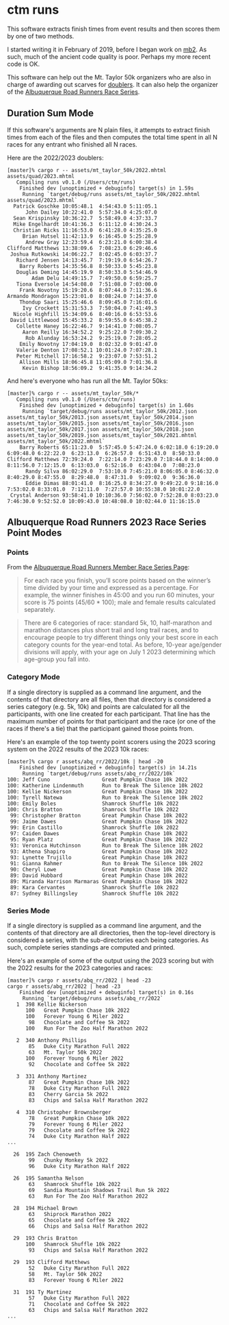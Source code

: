 # ctm runs

This software extracts finish times from event results and then scores them
by one of two methods.

I started writing it in February of 2019, before I began work on
[mb2](https://ctm.github.io/docs/players_manual/).  As such, much of
the ancient code quality is poor.  Perhaps my more recent code is OK.

This software can help out the Mt. Taylor 50k organizers who are also
in charge of awarding out scarves for
[doublers](http://www.mttaylor50k.com/mt.-taylor-doubler.html).  It can
also help the organizer of the [Albuquerque Road Runners Race Series](https://www.abqroadrunners.com/member-race-series.html).

## Duration Sum Mode

If this software's arguments are N plain files, it attempts to extract
finish times from each of the files and then computes the total time
spent in all N races for any entrant who finished all N races.

Here are the 2022/2023 doublers:

```
[master]% cargo r -- assets/mt_taylor_50k/2022.mhtml assets/quad/2023.mhtml
   Compiling runs v0.1.0 (/Users/ctm/runs)
    Finished dev [unoptimized + debuginfo] target(s) in 1.59s
     Running `target/debug/runs assets/mt_taylor_50k/2022.mhtml assets/quad/2023.mhtml`
  Patrick Goschke 10:05:48.1  4:54:43.0 5:11:05.1
      John Dailey 10:22:41.0  5:57:34.0 4:25:07.0
  Sean Krispinsky 10:36:22.7  5:58:49.0 4:37:33.7
  Mike Engelhardt 10:41:36.3  6:11:12.0 4:30:24.3
  Christian Ricks 11:16:53.0  6:41:28.0 4:35:25.0
     Brian Hutsel 11:42:13.9  6:16:45.0 5:25:28.9
      Andrew Gray 12:23:59.4  6:23:21.0 6:00:38.4
Clifford Matthews 13:38:09.6  7:08:23.0 6:29:46.6
 Joshua Rutkowski 14:06:22.7  8:02:45.0 6:03:37.7
   Richard Jensen 14:13:45.7  7:19:19.0 6:54:26.7
    Barry Roberts 14:35:56.8  8:50:33.0 5:45:23.8
   Douglas Deming 14:45:19.9  8:50:33.0 5:54:46.9
        Adam Delu 14:49:15.7  7:49:50.0 6:59:25.7
   Tiona Eversole 14:54:08.0  7:51:08.0 7:03:00.0
    Frank Novotny 15:19:20.6  8:07:44.0 7:11:36.6
Armando Mondragon 15:23:01.0  8:08:24.0 7:14:37.0
    Thondup Saari 15:25:46.6  8:09:45.0 7:16:01.6
     Ivy Crockett 15:31:53.3  7:50:04.0 7:41:49.3
  Nicole Highfill 15:34:09.6  8:40:16.0 6:53:53.6
 David Littlewood 15:45:33.2  8:59:55.0 6:45:38.2
   Collette Haney 16:22:46.7  9:14:41.0 7:08:05.7
     Aaron Reilly 16:34:52.2  9:25:22.0 7:09:30.2
      Rob Alunday 16:53:24.2  9:25:19.0 7:28:05.2
    Emily Novotny 17:04:19.0  8:02:32.0 9:01:47.0
   Valerie Denton 17:08:52.1 10:01:24.0 7:07:28.1
   Peter Mitchell 17:16:58.2  9:23:07.0 7:53:51.2
    Allison Mills 18:06:45.8 11:05:09.0 7:01:36.8
     Kevin Bishop 18:56:09.2  9:41:35.0 9:14:34.2
```
And here's everyone who has run all the Mt. Taylor 50ks:
```
[master]% cargo r -- assets/mt_taylor_50k/*
   Compiling runs v0.1.0 (/Users/ctm/runs)
    Finished dev [unoptimized + debuginfo] target(s) in 1.60s
     Running `target/debug/runs assets/mt_taylor_50k/2012.json assets/mt_taylor_50k/2013.json assets/mt_taylor_50k/2014.json assets/mt_taylor_50k/2015.json assets/mt_taylor_50k/2016.json assets/mt_taylor_50k/2017.json assets/mt_taylor_50k/2018.json assets/mt_taylor_50k/2019.json assets/mt_taylor_50k/2021.mhtml assets/mt_taylor_50k/2022.mhtml`
    Barry Roberts 65:11:23.0  5:57:45.0 5:47:24.0 6:02:18.0 6:19:20.0 6:09:48.0 6:22:22.0  6:23:13.0  6:26:57.0  6:51:43.0  8:50:33.0
Clifford Matthews 72:39:24.0  7:22:14.0 7:23:29.0 7:18:44.0 8:14:00.0 8:11:56.0 7:12:15.0  6:13:03.0  6:52:16.0  6:43:04.0  7:08:23.0
      Randy Silva 86:02:29.0  7:53:10.0 7:45:21.0 8:06:05.0 8:46:32.0 8:40:29.0 8:47:55.0  8:29:48.0  8:47:31.0  9:09:02.0  9:36:36.0
      Eddie Dimas 88:01:41.0  8:16:25.0 8:34:27.0 9:49:22.0 9:18:16.0 7:53:02.0 8:33:01.0  7:12:11.0  7:27:57.0 10:55:38.0 10:01:22.0
 Crystal Anderson 93:58:41.0 10:10:36.0 7:56:02.0 7:52:28.0 8:03:23.0 7:46:30.0 9:52:52.0 10:09:43.0 10:48:08.0 10:02:44.0 11:16:15.0
```

## Albuquerque Road Runners 2023 Race Series Point Modes

### Points

From the [Albuquerque Road Runners Member Race Series Page](https://www.abqroadrunners.com/member-race-series.html):

> For each race you finish, you’ll score points based on the winner’s
> time divided by your time and expressed as a percentage. For
> example, the winner finishes in 45:00 and you run 60 minutes, your
> score is 75 points (45/60 * 100); male and female results calculated
> separately.

> There are 6 categories of race: standard 5k, 10, half-marathon and
> marathon distances plus short trail and long trail races, and to
> encourage people to try different things only your best score in
> each category counts for the year-end total. As before, 10-year
> age/gender divisions will apply, with your age on July 1 2023
> determining which age-group you fall into.


### Category Mode


If a single directory is supplied as a command line argument, and the
contents of that directory are all files, then that directory is considered
a series category (e.g. 5k, 10k) and points are calculated for all the
participants, with one line created for each participant.  That line has
the maximum number of points for that participant and the race (or one
of the races if there's a tie) that the participant gained those points
from.

Here's an example of the top twenty point scorers using the 2023 scoring
system on the 2022 results of the 2023 10k races:

```
[master]% cargo r assets/abq_rr/2022/10k | head -20
    Finished dev [unoptimized + debuginfo] target(s) in 14.21s
     Running `target/debug/runs assets/abq_rr/2022/10k`
100: Jeff Cuno                 Great Pumpkin Chase 10k 2022
100: Katherine Lindenmuth      Run to Break The Silence 10k 2022
100: Kellie Nickerson          Great Pumpkin Chase 10k 2022
100: Tyrell Natewa             Run to Break The Silence 10k 2022
100: Emily Boles               Shamrock Shuffle 10k 2022
100: Chris Bratton             Shamrock Shuffle 10k 2022
 99: Christopher Bratton       Great Pumpkin Chase 10k 2022
 99: Jaime Dawes               Great Pumpkin Chase 10k 2022
 99: Erin Castillo             Shamrock Shuffle 10k 2022
 97: Caiden Dawes              Great Pumpkin Chase 10k 2022
 95: Ryan Platz                Great Pumpkin Chase 10k 2022
 93: Veronica Hutchinson       Run to Break The Silence 10k 2022
 93: Athena Shapiro            Great Pumpkin Chase 10k 2022
 93: Lynette Trujillo          Great Pumpkin Chase 10k 2022
 91: Gianna Rahmer             Run to Break The Silence 10k 2022
 90: Cheryl Lowe               Great Pumpkin Chase 10k 2022
 89: David Hubbard             Great Pumpkin Chase 10k 2022
 89: Miranda Harrison Marmaras Great Pumpkin Chase 10k 2022
 89: Kara Cervantes            Shamrock Shuffle 10k 2022
 87: Sydney Billingsley        Shamrock Shuffle 10k 2022
```


### Series Mode

If a single directory is supplied as a command line argument, and the
contents of that directory are all directories, then the top-level directory
is considered a series, with the sub-directories each being categories.  As
such, complete series standings are computed and printed.

Here's an example of some of the output using the 2023 scoring but
with the 2022 results for the 2023 categories and races:

```
[master]% cargo r assets/abq_rr/2022 | head -23
cargo r assets/abq_rr/2022 | head -23
    Finished dev [unoptimized + debuginfo] target(s) in 0.16s
     Running `target/debug/runs assets/abq_rr/2022`
   1  398 Kellie Nickerson
      100   Great Pumpkin Chase 10k 2022
      100   Forever Young 6 Miler 2022
       98   Chocolate and Coffee 5k 2022
      100   Run For The Zoo Half Marathon 2022

   2  340 Anthony Phillips
       85   Duke City Marathon Full 2022
       63   Mt. Taylor 50k 2022
      100   Forever Young 6 Miler 2022
       92   Chocolate and Coffee 5k 2022

   3  331 Anthony Martinez
       87   Great Pumpkin Chase 10k 2022
       78   Duke City Marathon Full 2022
       83   Cherry Garcia 5k 2022
       83   Chips and Salsa Half Marathon 2022

   4  310 Christopher Brownsberger
       78   Great Pumpkin Chase 10k 2022
       79   Forever Young 6 Miler 2022
       79   Chocolate and Coffee 5k 2022
       74   Duke City Marathon Half 2022
...

  26  195 Zach Chenoweth
       99   Chunky Monkey 5k 2022
       96   Duke City Marathon Half 2022

  26  195 Samantha Nelson
       63   Shamrock Shuffle 10k 2022
       69   Sandia Mountain Shadows Trail Run 5k 2022
       63   Run For The Zoo Half Marathon 2022

  28  194 Michael Brown
       63   Shiprock Marathon 2022
       65   Chocolate and Coffee 5k 2022
       66   Chips and Salsa Half Marathon 2022

  29  193 Chris Bratton
      100   Shamrock Shuffle 10k 2022
       93   Chips and Salsa Half Marathon 2022

  29  193 Clifford Matthews
       52   Duke City Marathon Full 2022
       58   Mt. Taylor 50k 2022
       83   Forever Young 6 Miler 2022

  31  191 Ty Martinez
       57   Duke City Marathon Full 2022
       71   Chocolate and Coffee 5k 2022
       63   Chips and Salsa Half Marathon 2022
...
```
